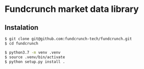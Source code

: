 # Fundcrunch market data library

## Instalation

```bash
$ git clone git@github.com:fundcrunch-tech/fundcrunch.git
$ cd fundcrunch
```


```bash
$ python3.7 -m venv .venv
$ source .venv/bin/activate
$ python setup.py install .
```



